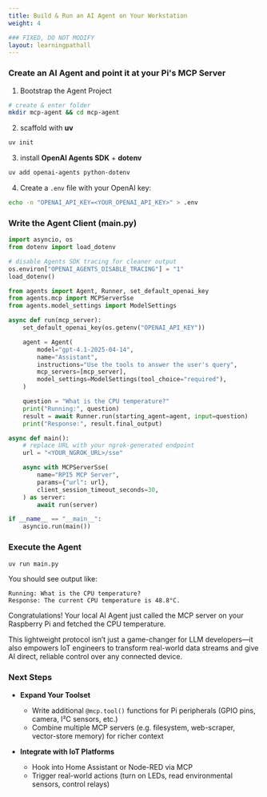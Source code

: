 ```yaml
---
title: Build & Run an AI Agent on Your Workstation
weight: 4

### FIXED, DO NOT MODIFY
layout: learningpathall
---
```


### Create an AI Agent and point it at your Pi's MCP Server
1. Bootstrap the Agent Project
```bash
# create & enter folder
mkdir mcp-agent && cd mcp-agent
```
2. scaffold with **uv**
```bash
uv init
```
3. install **OpenAI Agents SDK** + **dotenv**
```bash
uv add openai-agents python-dotenv
```
4. Create a `.env` file with your OpenAI key:
```bash
echo -n "OPENAI_API_KEY=<YOUR_OPENAI_API_KEY>" > .env
```

### Write the Agent Client (main.py)
```python
import asyncio, os
from dotenv import load_dotenv

# disable Agents SDK tracing for cleaner output
os.environ["OPENAI_AGENTS_DISABLE_TRACING"] = "1"
load_dotenv()

from agents import Agent, Runner, set_default_openai_key
from agents.mcp import MCPServerSse
from agents.model_settings import ModelSettings

async def run(mcp_server):
    set_default_openai_key(os.getenv("OPENAI_API_KEY"))

    agent = Agent(
        model="gpt-4.1-2025-04-14",
        name="Assistant",
        instructions="Use the tools to answer the user's query",
        mcp_servers=[mcp_server],
        model_settings=ModelSettings(tool_choice="required"),
    )

    question = "What is the CPU temperature?"
    print("Running:", question)
    result = await Runner.run(starting_agent=agent, input=question)
    print("Response:", result.final_output)

async def main():
    # replace URL with your ngrok-generated endpoint
    url = "<YOUR_NGROK_URL>/sse"

    async with MCPServerSse(
        name="RPI5 MCP Server",
        params={"url": url},
        client_session_timeout_seconds=30,
    ) as server:
        await run(server)

if __name__ == "__main__":
    asyncio.run(main())
```

### Execute the Agent
```bash
uv run main.py
```
You should see output like:
```output
Running: What is the CPU temperature?
Response: The current CPU temperature is 48.8°C.
```

Congratulations! Your local AI Agent just called the MCP server on your Raspberry Pi and fetched the CPU temperature.

This lightweight protocol isn’t just a game-changer for LLM developers—it also empowers IoT engineers to transform real-world data streams and give AI direct, reliable control over any connected device.

### Next Steps
- **Expand Your Toolset**  
   - Write additional `@mcp.tool()` functions for Pi peripherals (GPIO pins, camera, I²C sensors, etc.)  
   - Combine multiple MCP servers (e.g. filesystem, web-scraper, vector-store memory) for richer context  

- **Integrate with IoT Platforms**  
   - Hook into Home Assistant or Node-RED via MCP  
   - Trigger real-world actions (turn on LEDs, read environmental sensors, control relays)  
